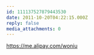 ```yaml
---
id: 111137527879443530
date: 2011-10-20T04:22:15.000Z
reply: false
media_attachments: 0
---
```


https://me.alipay.com/woniu 

